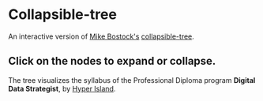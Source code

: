 # Collapsible-tree

An interactive version of [Mike Bostock's](https://bost.ocks.org/mike/) [collapsible-tree](https://gist.github.com/mbostock/4339083). 

## Click on the nodes to expand or collapse.

The tree visualizes the syllabus of the Professional Diploma program **Digital Data Strategist**, by [Hyper Island](https://www.hyperisland.com/).

